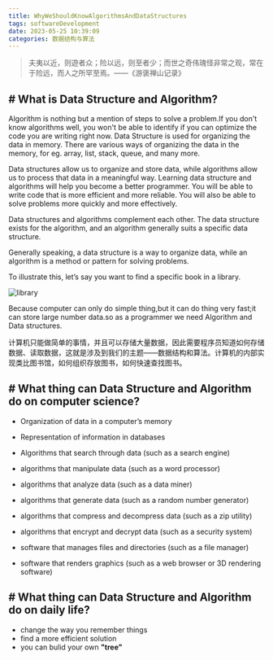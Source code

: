 ```yaml
---
title: WhyWeShouldKnowAlgorithmsAndDataStructures
tags: softwareDevelopment
date: 2023-05-25 10:39:09
categories: 数据结构与算法
---
```

> 夫夷以近，则遊者众；险以远，则至者少；而世之奇伟瑰怪非常之观，常在于险远，而人之所罕至焉。——《游褒禅山记录》

## \# What is Data Structure and  Algorithm?

Algorithm is nothing but a mention of steps to solve a problem.If you don't know algorithms well, you won't be able to identify if you can optimize the code you are writing right now.
Data Structure is used for organizing the data in memory. There are various ways of organizing the data in the memory, for eg. array, list, stack, queue, and many more.
<!--more-->
Data structures allow us to organize and store data, while algorithms allow us to process that data in a meaningful way. Learning data structure and algorithms will help you become a better programmer. You will be able to write code that is more efficient and more reliable. You will also be able to solve problems more quickly and more effectively.

Data structures and algorithms complement each other. The data structure exists for the algorithm, and an algorithm generally suits a specific data structure.

Generally speaking, a data structure is a way to organize data, while an algorithm is a method or pattern for solving problems.

To illustrate this, let’s say you want to find a specific book in a library.

![library](library.jpg)

Because computer can only do simple thing,but it can do thing very fast;it can store large number data.so as a programmer we need Algorithm and Data structures.

计算机只能做简单的事情，并且可以存储大量数据，因此需要程序员知道如何存储数据、读取数据，这就是涉及到我们的主题——数据结构和算法。计算机的内部实现类比图书馆，如何组织存放图书，如何快速查找图书。

## \# What thing can Data Structure and  Algorithm do on computer science?

- Organization of data in a computer’s memory

- Representation of information in databases

- Algorithms that search through data (such as a search engine)

- algorithms that manipulate data (such as a word processor)

- algorithms that analyze data (such as a data miner)

- algorithms that generate data (such as a random number generator)

- algorithms that compress and decompress data (such as a zip utility)

- algorithms that encrypt and decrypt data (such as a security system)

- software that manages files and directories (such as a file manager)

- software that renders graphics (such as a web browser or 3D rendering software)

## \# What thing can Data Structure and  Algorithm do on daily life?

- change the way you remember things
- find a more efficient solution
- you can bulid your own **"tree"**
